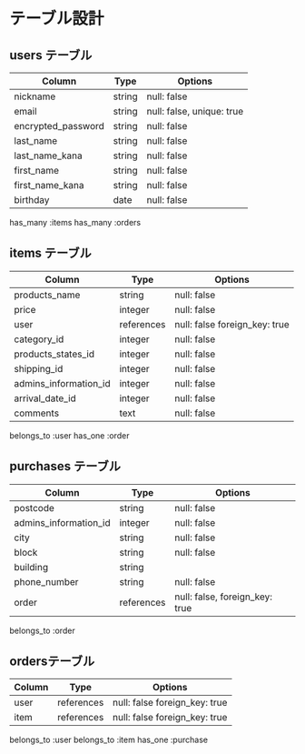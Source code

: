 # テーブル設計

## users テーブル

| Column                                | Type         | Options                   |
| --------------------------------------| ------------ | ------------------------- |
| nickname                              | string       | null: false               |
| email                                 | string       | null: false, unique: true |
| encrypted_password                    | string       | null: false               |
| last_name                             | string       | null: false               |
| last_name_kana                        | string       | null: false               |
| first_name                            | string       | null: false               |
| first_name_kana                       | string       | null: false               |
| birthday                              | date         | null: false               |

has_many :items
has_many :orders





## items テーブル

| Column                | Type        | Options                         |
| --------------------- | ----------- | ------------------------------- |
| products_name         | string      | null: false                     |
| price                 | integer     | null: false                     |
| user                  | references  | null: false foreign_key: true   |
| category_id           | integer     | null: false                     |
| products_states_id    | integer     | null: false                     |
| shipping_id           | integer     | null: false                     |
| admins_information_id | integer     | null: false                     |
| arrival_date_id       | integer     | null: false                     |
| comments              | text        | null: false                     |

 belongs_to :user
 has_one :order



## purchases テーブル

| Column                | Type       | Options                         |
| --------------------- | ---------- | ------------------------------- |
| postcode              | string     | null: false                     |  
| admins_information_id | integer    | null: false                     |
| city                  | string     | null: false                     |
| block                 | string     | null: false                     |
| building              | string     |                                 |
| phone_number          | string     | null: false                     |
| order                 | references | null: false, foreign_key: true  |

belongs_to :order

## ordersテーブル

| Column            | Type       | Options                         |
| ----------------- | ---------- | ------------------------------- |
| user              | references | null: false foreign_key: true   |  
| item              | references | null: false foreign_key: true   |

belongs_to :user
belongs_to :item
has_one :purchase

